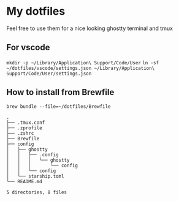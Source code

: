 # My dotfiles
Feel free to use them for a nice looking ghostty terminal and tmux
 ## For vscode 
 `mkdir -p ~/Library/Application\ Support/Code/User`
`ln -sf ~/dotfiles/vscode/settings.json ~/Library/Application\ Support/Code/User/settings.json`

## How to install from Brewfile
`brew bundle --file=~/dotfiles/Brewfile`

```
.
├── .tmux.conf
├── .zprofile
├── .zshrc
├── Brewfile
├── config
│   ├── ghostty
│   │   ├── .config
│   │   │   └── ghostty
│   │   │       └── config
│   │   └── config
│   └── starship.toml
└── README.md

5 directories, 8 files
